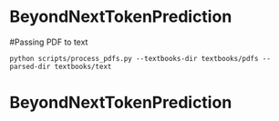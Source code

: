 # BeyondNextTokenPrediction


#Passing PDF to text

```
python scripts/process_pdfs.py --textbooks-dir textbooks/pdfs --parsed-dir textbooks/text
```

# BeyondNextTokenPrediction
